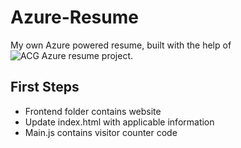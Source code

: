 # Azure-Resume
My own Azure powered resume, built with the help of ![ACG Azure resume project](https://github.com/ACloudGuru-Resources/acg-project-azure-resume).

## First Steps
- Frontend folder contains website
- Update index.html with applicable information
- Main.js contains visitor counter code
